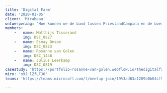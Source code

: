 ```yaml
---
title: 'Digital Farm'
date: '2020-01-05'
client: 'Mirabeau'
ontwerpvraag: 'Hoe kunnen we de band tussen FrieslandCampina en de boeren onderling versterken door middel van een digitale oplossing?'
members:
    -   name: Matthijs Tisserand
        img: DSC_0827
    -   name: Esmay Onsoe
        img: DSC_0823
    -   name: Rosanne van Golen
        img: DSC_1446
    -   name: Julius Leerkamp
        img: DSC_0819
casestudy: 'https://portfolio-rosanne-van-golen.webflow.io/thedigitalfarm'
miro: 'o9J_lZfLFJ0'
teams: 'https://teams.microsoft.com/l/meetup-join/19%3ad63a1289b0b04cf58799845e084b94bf%40thread.tacv2/1611094879194?context=%7b%22Tid%22%3a%22ca6fbace-7cba-4d53-8681-a06284f7ff46%22%2c%22Oid%22%3a%22100e5047-8c80-4681-bea6-926cb60256f0%22%7d'

---
```



